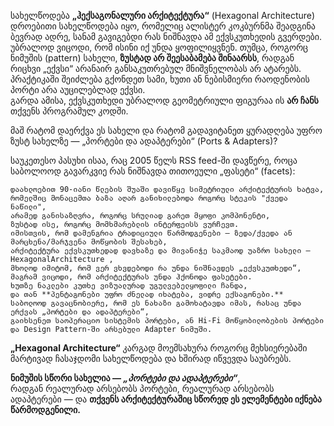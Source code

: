 

სახელწოდება **„ჰექსაგონალური არქიტექტურა“** (Hexagonal Architecture) დროებითი სახელწოდება იყო, რომელიც ალისტერ კოკბურნმა შეადგინა ბევრად ადრე, სანამ გავიგებდი რას ნიშნავდა ამ ექვსკუთხედის გვერდები.  
უბრალოდ ვიცოდი, რომ ისინი იქ უნდა ყოფილიყვნენ. თუმცა, როგორც ნიმუშის (pattern) სახელი, **ზუსტად არ შეესაბამება შინაარსს**, რადგან რიცხვი „ექვსი“ არანაირ განსაკუთრებულ მნიშვნელობას არ ატარებს.  
პრაქტიკაში შეიძლება გქონდეთ სამი, ხუთი ან ნებისმიერი რაოდენობის პორტი არა აუცილებლად ექვსი.  
გარდა ამისა, ექვსკუთხედი უბრალოდ გეომეტრიული ფიგურაა  ის **არ ჩანს** თქვენს პროგრამულ კოდში.

მაშ რატომ დაერქვა ეს სახელი და რატომ გადავიტანეთ ყურადღება უფრო ზუსტ სახელზე — „პორტები და ადაპტერები“ (Ports & Adapters)?

საუკეთესო პასუხი ისაა, რაც 2005 წელს RSS feed-ში დავწერე, როცა საბოლოოდ გავარკვიე რას ნიშნავდა თითოეული „ფასეტი“ (facets):

	დაახლოებით 90-იანი წლების შუაში დავიწყე სიმეტრიული არქიტექტურის ხატვა,  
	რომელშიც მონაცემთა ბაზა აღარ განიხილებოდა როგორც სტეკის "ქვედა ნაწილი",  
	არამედ განისაზღვრა, როგორც სრულიად გარეთ მყოფი კომპონენტი,  
	ზუსტად ისე, როგორც მომხმარებლის ინტერფეისს ვურჩევთ.
	იმისთვის, რომ დამენგრია ტრადიციული წარმოდგენები — ზედა/ქვედა ან მარცხენა/მარჯვენა მოწყობის შესახებ,  
	არქიტექტურა ექვსკუთხედად დავხაზე და მივანიჭე საკმაოდ უაზრო სახელი —  HexagonalArchitecture ,  
	მხოლოდ იმიტომ, რომ ვერ ვხვდებოდი რა უნდა ნიშნავდეს „ექვსკუთხედი“,  
	მაგრამ ვიცოდი, რომ არქიტექტურას უნდა ჰქონოდა ფასეტები.
	ხუთზე ნაკლები კუთხე ვიზუალურად უგულვებელყოფილი ჩანდა,  
	და თან **პენტაგონები უფრო ძნელად იხატება, ვიდრე ექსაგონები.**
	საბოლოოდ გავაცნობიერე, რომ ეს ნახაზი გამოხატავდა იმას, რასაც უნდა ერქვას „პორტები და ადაპტერები“,  
	გაიხსენეთ საოპერაციო სისტემის პორტები, ან Hi-Fi მოწყობილობების პორტები და Design Pattern-ში არსებული Adapter ნიმუში.


**„Hexagonal Architecture“** კარგად მოემსახურა როგორც მეხსიერებაში მარტივად ჩასაჯდომი სახელწოდება და ხშირად იწვევდა საუბრებს.  

**ნიმუშის სწორი სახელია — _„პორტები და ადაპტერები“_**,  
რადგან რეალურად არსებობს პორტები, რეალურად არსებობს ადაპტერები — და **თქვენს არქიტექტურაშიც სწორედ ეს ელემენტები იქნება წარმოდგენილი.**